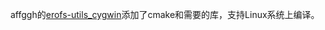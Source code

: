 affggh的[erofs-utils_cygwin](https://github.com/affggh/erofs-utils_cygwin)添加了cmake和需要的库，支持Linux系统上编译。
